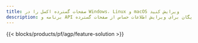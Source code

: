 ```yaml
---
title: صفحات گسترده اکسل را در Windows، Linux و macOS ویرایش کنید
description: برنامه و API رایگان برای ویرایش اطلاعات حساس از صفحات گسترده XLS، XLSX و ODS
---
```

{{< blocks/products/pf/agp/feature-solution >}} 

